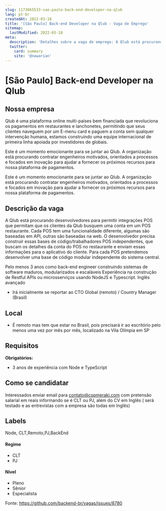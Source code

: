 ```yaml
---
slug: 1173065533-sao-paulo-back-end-developer-na-qlub
lang: pt-br
createdAt: 2022-03-18
title: '[São Paulo] Back-end Developer na Qlub - Vaga de Emprego'
sitemap:
  lastModified: 2022-03-18
meta:
  description: 'Detalhes sobre a vaga de emprego: A Qlub está procurando desenvolvedores para permitir integrações POS que permitam que os clientes da Qlub busquem uma conta em um POS restaurante. Cada POS tem uma funcionalidade diferente, algumas são baseadas em API, outras são baseadas na web. O desenvolvedor precisa construir essas bases de código/trabalhadores POS independentes, que buscam os detalhes da conta do POS no restaurante e enviam essas informações para o aplicativo do cliente. Para cada POS pretendemos desenvolver uma base de código modular independente do sistema central.  Pelo menos 3 anos como back-end engineer construindo sistemas de software maduros, modularizados e escaláveis Experiência na construção de Restful APIs ou microsserviços usando NodeJS e Typescript. Inglês avançado - Irá inicialmente se reportar ao CTO Global (remoto) / Country Manager (Brasil)'
  twitter:
    card: summary
    site: '@nawarian'
---
```


# [São Paulo] Back-end Developer na Qlub


## Nossa empresa
Qlub é uma plataforma online multi-países bem financiada que revoluciona os pagamentos em restaurantes e lanchonetes, permitindo que seus clientes naveguem por um E-menu card e paguem a conta sem qualquer intervenção humana, estamos construindo uma equipe internacional de primeira linha apoiada por investidores de globais.

Este é um momento emocionante para se juntar ao Qlub. A organização está procurando contratar engenheiros motivados, orientados a processos e focados em inovação para ajudar a fornecer os próximos recursos para nossa plataforma de pagamentos.


Este é um momento emocionante para se juntar ao Qlub. A organização está procurando contratar engenheiros motivados, orientados a processos e focados em inovação para ajudar a fornecer os próximos recursos para nossa plataforma de pagamentos.

## Descrição da vaga

A Qlub está procurando desenvolvedores para permitir integrações POS que permitam que os clientes da Qlub busquem uma conta em um POS restaurante. Cada POS tem uma funcionalidade diferente, algumas são baseadas em API, outras são baseadas na web. O desenvolvedor precisa construir essas bases de código/trabalhadores POS independentes, que buscam os detalhes da conta do POS no restaurante e enviam essas informações para o aplicativo do cliente. Para cada POS pretendemos desenvolver uma base de código modular independente do sistema central.


Pelo menos 3 anos como back-end engineer construindo sistemas de software maduros, modularizados e escaláveis
Experiência na construção de Restful APIs ou microsserviços usando NodeJS e Typescript.
Inglês avançado

- Irá inicialmente se reportar ao CTO Global (remoto) / Country Manager (Brasil)


## Local

- É remoto mas tem que estar no Brasil, pois precisará ir ao escritório pelo menos uma vez por mês por mês, localizado na Vila Olímpia em SP


## Requisitos

**Obrigatórios:**
- 3 anos de experiência com Node e TypeScript


## Como se candidatar

Interessados enviar email para contato@cspmeraki.com com pretensão salarial em reais informando se é CLT ou PJ, além do CV  em Inglês ( será testado e as entrevistas com a empresa são todas em Inglês)


## Labels
Node, CLT,Remoto,PJ,BackEnd

#### Regime
- CLT
- PJ

#### Nível
- Pleno
- Sênior
- Especialista




Fonte: https://github.com/backend-br/vagas/issues/8780
